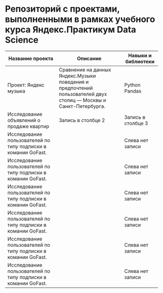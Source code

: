 # Репозиторий с проектами, выполненными в рамках учебного курса Яндекс.Практикум Data Science 

|Название проекта|Описание|Навыки и библиотеки|
|-|--------|---|
|Проект: Яндекс музыка|Сравнение на данных Яндекс.Музыки поведения и предпочтений пользователей двух столиц — Москвы и Санкт-Петербурга.|Python Pandas|
|Исследование объявлений о продаже квартир|Запись в столбце 2|Запись в столбце 3|
|Исследование пользователей по типу подписки в комании GoFast.| |Слева нет записи|
|Исследование пользователей по типу подписки в комании GoFast.| |Слева нет записи|
|Исследование пользователей по типу подписки в комании GoFast.| |Слева нет записи|
|Исследование пользователей по типу подписки в комании GoFast.| |Слева нет записи|
|Исследование пользователей по типу подписки в комании GoFast.| |Слева нет записи|
|Исследование пользователей по типу подписки в комании GoFast.| |Слева нет записи|
